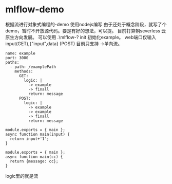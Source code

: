 # mlflow-demo
根据流进行对象式编程的-demo
使用nodejs编写
由于还处于概念阶段，就写了个demo，暂时不开放源代码。要是有好的想法，可以提。
目前打算朝severless 云原生方向发展。
可以使用 .\mlflow-? init 初始化example。 
web端口仅输入 input(GET),{"input",data} (POST)
目前只支持 ->单向流。
``````
name: example
port: 3000
paths:
  - path: /examplePath
    methods:
      GET:
        logic: |
          -> example
          -> finall
          return: message
      POST:
        logic: |
          -> example
          -> example
          -> finall
          return: message
``````
``````
module.exports = { main };
async function main(input) {
  return input+'1';
}
``````
``````
module.exports = { main };
async function main(cc) {
  return {message: cc};
}
``````
logic里的就是流 

